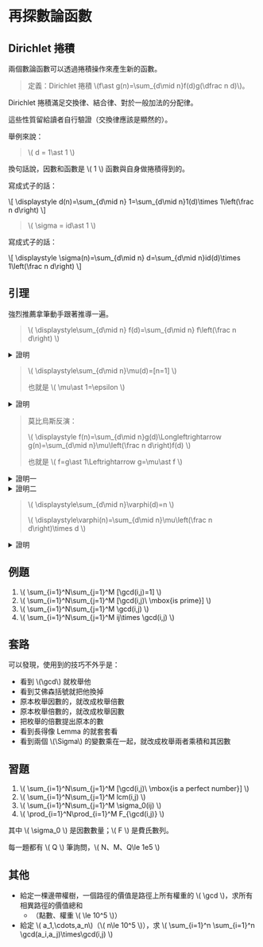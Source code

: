 # 再探數論函數

## Dirichlet 捲積

兩個數論函數可以透過捲積操作來產生新的函數。

> 定義：Dirichlet 捲積 \\(f\ast g(n)=\sum_{d\mid n}f(d)g(\dfrac n d)\\)。

Dirichlet 捲積滿足交換律、結合律、對於一般加法的分配律。

這些性質留給讀者自行驗證（交換律應該是顯然的）。

舉例來說：

> \\( d = 1\ast 1 \\)

換句話說，因數和函數是 \\( 1 \\) 函數與自身做捲積得到的。

寫成式子的話：

\\[ \displaystyle d(n)=\sum_{d\mid n} 1=\sum_{d\mid n}1(d)\times 1\left(\frac n d\right) \\]

> \\( \sigma = id\ast 1 \\)

寫成式子的話：

\\[ \displaystyle \sigma(n)=\sum_{d\mid n} d=\sum_{d\mid n}id(d)\times 1\left(\frac n d\right) \\]

## 引理

強烈推薦拿筆動手跟著推導一遍。

> \\( \displaystyle\sum_{d\mid n} f(d)=\sum_{d\mid n} f\left(\frac n d\right) \\)

<details><summary>證明</summary>

LHS 中的 \\( d \\) 會跑過所有 \\( n \\) 的所有因數。

RHS 中的 \\( \frac n d \\) 實際上也會跑過 \\( n \\) 的所有因數。

因此兩邊枚舉的數字的集合是一樣的，因此自然相等。

<p align="right">\( \blacksquare \)</p>

</details>

> \\( \displaystyle\sum_{d\mid n}\mu(d)=[n=1] \\)
>
> 也就是 \\( \mu\ast 1=\epsilon \\)

<details><summary>證明</summary>

根據莫比烏斯函數 \\( \mu \\) 的定義，只要 \\( n \\) 的因數中有平方數，則函數值為 \\( 0 \\)。

因此對於 \\( n=p_1^{\alpha_1}p_2^{\alpha_1}\cdots p_m^{\alpha_m} \\)，我們只需考慮 \\( \alpha_i = 1 \\) 的情況，也就是 \\( n=p_1\times p_2\cdots p_m \\)。

再根據 \\( \mu \\) 的定義，對於每個質數我們可以將其視作貢獻一個 \\( -1 \\)。

若是 \\( m \\) 個質數的連乘，由於每個質數貢獻一個 \\( -1 \\)，因此函數值就會是 \\( (-1)^m \\)。

對於 \\( \displaystyle\sum_{d\mid p_1 p_2\cdots p_m} \mu(d)\\)，我們分別考慮 \\( d \\) 是 \\( 0\sim m \\) 個質數的連乘的取法。

* \\( d \\) 是 \\( 0 \\) 個質數的連乘的取法有 \\( \binom{m}{0} \\) 種，函數值是 \\( (-1)^0 \\)。
* \\( d \\) 是 \\( 1 \\) 個質數的連乘的取法有 \\( \binom{m}{1} \\) 種，函數值是 \\( (-1)^1 \\)。
* \\( \vdots \\)
* \\( d \\) 是 \\( m \\) 個質數的連乘的取法有 \\( \binom{m}{m} \\) 種，函數值是 \\( (-1)^m \\)。

因此

\\[ \displaystyle\mu(n) = \sum_{d\mid n}\mu(d) = \sum_{i=0}^m \binom{m}{i}\times (-1)^i \\]

若 \\( m=0 \\)，則結果為 \\( 1 \\)；否則根據二項式定理，結果為 \\( 0 \\)。

<p align="right">\( \blacksquare \)</p>

</details>

> 莫比烏斯反演：
>
> \\( \displaystyle f(n)=\sum_{d\mid n}g(d)\Longleftrightarrow g(n)=\sum_{d\mid n}\mu\left(\frac n d\right)f(d) \\)
>
> 也就是 \\( f=g\ast 1\Leftrightarrow g=\mu\ast f \\)

<details><summary>證明一</summary>

已知左邊，推導右邊：

\begin{align}
\displaystyle\sum_{d\mid n}\mu\left(\frac n d\right)f(d) &= \sum_{d\mid n}\mu\left(\frac n d\right)\sum_{t\mid d}g(t) & \text{將 LHS 代入} \\\\
&=\sum_{t\mid n}\sum_{t\mid d\mid n} g(t)\times\mu\left(\frac n d\right) & \text{交換 } \sum \text{ 的順序} \\\\
&=\sum_{t\mid n}\sum_{d\mid \frac n t} g(t)\times\mu\left(\frac{n}{dt}\right) & \text{將枚舉的 } d \text{ 除 } t \text{，並在式子中補回去}\\\\
&=\sum_{t\mid n}g(t) \left(\sum_{d\mid \frac n t} \mu\left(\frac{\left(\frac{n}{t}\right)}{d}\right)\right) & g(t) \text{ 與 } d \text{無關，可以移到前面} \\\\
&=\sum_{t\mid n}g(t) \left(\sum_{d\mid \frac n t} \mu(d)\right) & \text{注意到括號裡就是枚舉 } \frac n t \text{ 的因數} \\\\
&=\sum_{t\mid n}g(t) \left[\frac{n}{t} =1\right] & \text{根據上一條引理} \\\\
&=g(n) & \text{根據定義可知只有 } t=n \text{ 時才有值}
\end{align}

注意到交換 \\( \sum \\) 的這一個步驟，此時的 \\( t \\)、\\( d \\)、\\( n \\) 之間滿足 \\( t\mid d\mid n \\)。

因此在已知 \\( n \\) 的條件下，

* 先枚舉 \\( d \\) 再枚舉 \\( d \\) 的因數作為 \\( t \\)
* 先枚舉 \\( t \\) 再枚舉其小於等於 \\( n \\) 的倍數作為 \\( d \\)

兩種枚舉方法其實是一樣的。

已知右邊，推導左邊：

\begin{align}
\displaystyle\sum_{d\mid n}g(d)&=\sum_{d\mid n}\sum_{t\mid d}\mu\left(\frac d t\right)f(t) & \text{將 RHS 代入} \\\\
&= \sum_{t\mid n}\sum_{t\mid d\mid n} f(t)\times\mu\left(\frac d t\right) & \text{交換 } \sum \text{ 的順序} \\\\
&= \sum_{t\mid n}\sum_{d\mid\frac n t} f(t)\times\mu(d) & \text{將枚舉的 } d \text{ 除 } t \text{，並在式子中補回去}\\\\
&= \sum_{t\mid n}f(t)\times\left( \sum_{d\mid\frac n t}\mu(d) \right) & f(t) \text{與 } d \text{無關，可以移到前面} \\\\
&= \sum_{t\mid n}f(t)\times \left[\frac{n}{t} =1\right] & \text{根據上一條引裡} \\\\
&= f(n) & \text{根據定義可知只有 } t=n \text{ 時才有值}
\end{align}

至此兩個方向可以互相推導，因此證明完畢。

<p align="right">\( \blacksquare \)</p>

</details>

<details><summary>證明二</summary>

以捲積的角度來看的話，將 LHS 的兩邊對 \\( \mu \\) 做捲積：

\\[ \mu\ast f=g\ast 1\ast\mu=g\ast\epsilon=g \\]

將 RHS 的兩邊對 \\( 1 \\) 做捲積：

 \\[ g\ast 1=\mu\ast 1\ast f=\epsilon\ast f=f \\]

因此兩個方向能夠互相推導，得證。

<p align="right">\( \blacksquare \)</p>

> \\( \displaystyle f(n)=\sum_{n\mid d}g(d)\Longleftrightarrow g(n)=\sum_{n\mid d}\mu\left(\frac d n\right)f(d) \\)

不同於莫比烏斯反演，這裡的 \\( d \\) 是枚舉 \\( n \\) 的倍數。

不用懷疑，它就是會無止盡的枚舉下去。

證明的方法與莫比烏斯反演的證明一雷同，這裡不再贅述。

</details>

> \\( \displaystyle\sum_{d\mid n}\varphi(d)=n \\)
>
> \\( \displaystyle\varphi(n)=\sum_{d\mid n}\mu\left(\frac n d\right)\times d \\)

<details><summary>證明</summary>

我們先證明上式。

固定 \\( n \\) 的因數 \\( d \\)，我們想計算 \\( 1\sim n \\) 中與 \\( n \\) 的 \\( \gcd \\) 為 \\( d \\) 的數字有幾個。

注意到：

\\[ \gcd(i, n) = d\Longleftrightarrow \gcd\left(\frac{i}{d}, \frac{n}{d}\right)=1 \\]

因此 \\( 1\sim n \\) 中與 \\( n \\) 的 \\( \gcd \\) 為 \\( d \\) 的數字共有 \\( \varphi\left(\frac n d\right) \\) 個。

另一方面，所有 \\( 1\sim n \\) 的數字和 \\( n \\) 的 \\( \gcd \\) 一定是 \\( n \\) 的某個因數。

所以自然地，\\( \displaystyle n=\sum_{d\mid n}\varphi\left(\frac n d\right)=\sum_{d\mid n}\varphi(d) \\)。

<p align="right">\( \blacksquare \)</p>

接著我們由上式來證明下式。

證明：

注意到上式的捲積寫法為：\\( \varphi\ast 1=id \\)。

由莫比烏斯反演即可得到下式 \\( \varphi = id\ast\mu \\)。

也因為同樣的原因，因此上下式其實是能夠互相推導的。

<p align="right">\( \blacksquare \)</p>

</details>

## 例題

1. \\( \sum_{i=1}^N\sum_{j=1}^M [\gcd(i,j)=1] \\)
2. \\( \sum_{i=1}^N\sum_{j=1}^M [\gcd(i,j)\ \mbox{is prime}] \\)
3. \\( \sum_{i=1}^N\sum_{j=1}^M \gcd(i,j) \\)
4. \\( \sum_{i=1}^N\sum_{j=1}^M ij\times \gcd(i,j) \\)

## 套路

可以發現，使用到的技巧不外乎是：

* 看到 \\(\gcd\\) 就枚舉他
* 看到艾佛森括號就把他換掉
* 原本枚舉因數的，就改成枚舉倍數
* 原本枚舉倍數的，就改成枚舉因數
* 把枚舉的倍數提出原本的數
* 看到長得像 Lemma 的就套套看
* 看到兩個 \\(\Sigma\\) 的變數乘在一起，就改成枚舉兩者乘積和其因數

## 習題

1. \\( \sum_{i=1}^N\sum_{j=1}^M [\gcd(i,j)\ \mbox{is a perfect number}] \\)
2. \\( \sum_{i=1}^N\sum_{j=1}^M lcm(i,j) \\)
3. \\( \sum_{i=1}^N\sum_{j=1}^M \sigma_0(ij) \\)
4. \\( \prod_{i=1}^N\prod_{i=1}^M F_{\gcd(i,j)} \\)

其中 \\( \sigma_0 \\) 是因數數量；\\( F \\) 是費氏數列。

每一題都有 \\( Q \\) 筆詢問，\\( N、M、Q\le 1e5 \\)

## 其他

* 給定一棵邊帶權樹，一個路徑的價值是路徑上所有權重的 \\( \gcd \\)，求所有相異路徑的價值總和
  * （點數、權重 \\( \le 10^5 \\)）
* 給定 \\( a_1,\cdots,a_n\\)（\\( n\le 10^5 \\)），求 \\( \sum_{i=1}^n \sum_{i=1}^n \gcd(a_i,a_j)\times\gcd(i,j) \\)
